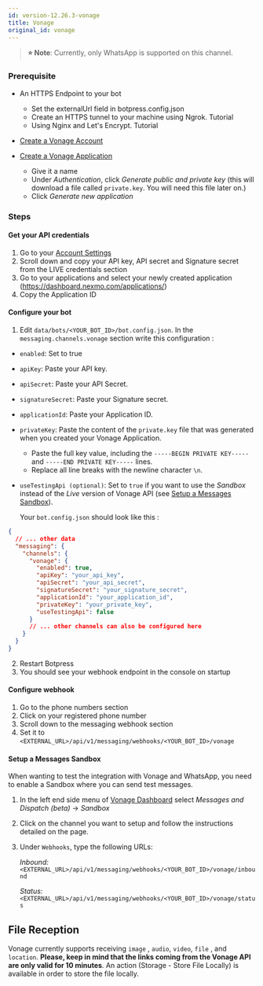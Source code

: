 ```yaml
---
id: version-12.26.3-vonage
title: Vonage
original_id: vonage
---
```


> **⭐ Note**: Currently, only WhatsApp is supported on this channel.

### Prerequisite

- An HTTPS Endpoint to your bot

  - Set the externalUrl field in botpress.config.json
  - Create an HTTPS tunnel to your machine using Ngrok. Tutorial
  - Using Nginx and Let's Encrypt. Tutorial

- [Create a Vonage Account](https://dashboard.nexmo.com/sign-up)
- [Create a Vonage Application](https://dashboard.nexmo.com/applications/new)
  - Give it a name
  - Under _Authentication_, click _Generate public and private key_ (this will download a file called `private.key`. You will need this file later on.)
  - Click _Generate new application_

### Steps

#### Get your API credentials

1. Go to your [Account Settings](https://dashboard.nexmo.com/settings)
2. Scroll down and copy your API key, API secret and Signature secret from the LIVE credentials section
3. Go to your applications and select your newly created application (https://dashboard.nexmo.com/applications/)
4. Copy the Application ID

#### Configure your bot

1. Edit `data/bots/<YOUR_BOT_ID>/bot.config.json`. In the `messaging.channels.vonage` section write this configuration :

- `enabled`: Set to true
- `apiKey`: Paste your API key.
- `apiSecret`: Paste your API Secret.
- `signatureSecret`: Paste your Signature secret.
- `applicationId`: Paste your Application ID.
- `privateKey`: Paste the content of the `private.key` file that was generated when you created your Vonage Application.
  - Paste the full key value, including the `-----BEGIN PRIVATE KEY-----` and  `-----END PRIVATE KEY-----` lines.
  - Replace all line breaks with the newline character `\n`.
- `useTestingApi (optional)`: Set to `true` if you want to use the _Sandbox_ instead of the _Live_ version of Vonage API (see [Setup a Messages Sandbox](#Setup%20a%20Messages%20Sandbox)).

  Your `bot.config.json` should look like this :

```json
{
  // ... other data
  "messaging": {
    "channels": {
      "vonage": {
        "enabled": true,
        "apiKey": "your_api_key",
        "apiSecret": "your_api_secret",
        "signatureSecret": "your_signature_secret",
        "applicationId": "your_application_id",
        "privateKey": "your_private_key",
        "useTestingApi": false
      }
      // ... other channels can also be configured here
    }
  }
}
```

2. Restart Botpress
3. You should see your webhook endpoint in the console on startup

#### Configure webhook

1. Go to the phone numbers section
2. Click on your registered phone number
3. Scroll down to the messaging webhook section
4. Set it to `<EXTERNAL_URL>/api/v1/messaging/webhooks/<YOUR_BOT_ID>/vonage`

#### Setup a Messages Sandbox

When wanting to test the integration with Vonage and WhatsApp, you need to enable a Sandbox where you can send test messages.

1. In the left end side menu of [Vonage Dashboard](https://dashboard.nexmo.com/) select _Messages and Dispatch (beta)_ -> _Sandbox_
2. Click on the channel you want to setup and follow the instructions detailed on the page.
3. Under `Webhooks`, type the following URLs:
    
    *Inbound:* `<EXTERNAL_URL>/api/v1/messaging/webhooks/<YOUR_BOT_ID>/vonage/inbound`
    
    *Status:* `<EXTERNAL_URL>/api/v1/messaging/webhooks/<YOUR_BOT_ID>/vonage/status`

## File Reception

Vonage currently supports receiving `image` , `audio`, `video`, `file` , and `location`. **Please, keep in mind that the links coming from the Vonage API are only valid for 10 minutes**. An action (Storage - Store File Locally) is available in order to store the file locally.
